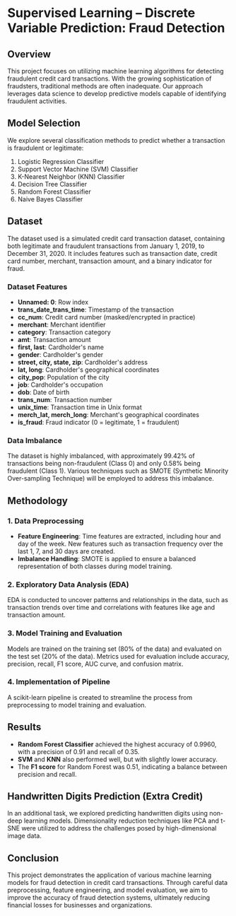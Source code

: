 # Supervised Learning – Discrete Variable Prediction: Fraud Detection

## Overview
This project focuses on utilizing machine learning algorithms for detecting fraudulent credit card transactions. With the growing sophistication of fraudsters, traditional methods are often inadequate. Our approach leverages data science to develop predictive models capable of identifying fraudulent activities.

## Model Selection
We explore several classification methods to predict whether a transaction is fraudulent or legitimate:

1. Logistic Regression Classifier
2. Support Vector Machine (SVM) Classifier
3. K-Nearest Neighbor (KNN) Classifier
4. Decision Tree Classifier
5. Random Forest Classifier
6. Naive Bayes Classifier

## Dataset
The dataset used is a simulated credit card transaction dataset, containing both legitimate and fraudulent transactions from January 1, 2019, to December 31, 2020. It includes features such as transaction date, credit card number, merchant, transaction amount, and a binary indicator for fraud.

### Dataset Features
- **Unnamed: 0**: Row index
- **trans_date_trans_time**: Timestamp of the transaction
- **cc_num**: Credit card number (masked/encrypted in practice)
- **merchant**: Merchant identifier
- **category**: Transaction category
- **amt**: Transaction amount
- **first, last**: Cardholder's name
- **gender**: Cardholder's gender
- **street, city, state, zip**: Cardholder's address
- **lat, long**: Cardholder's geographical coordinates
- **city_pop**: Population of the city
- **job**: Cardholder's occupation
- **dob**: Date of birth
- **trans_num**: Transaction number
- **unix_time**: Transaction time in Unix format
- **merch_lat, merch_long**: Merchant's geographical coordinates
- **is_fraud**: Fraud indicator (0 = legitimate, 1 = fraudulent)

### Data Imbalance
The dataset is highly imbalanced, with approximately 99.42% of transactions being non-fraudulent (Class 0) and only 0.58% being fraudulent (Class 1). Various techniques such as SMOTE (Synthetic Minority Over-sampling Technique) will be employed to address this imbalance.

## Methodology
### 1. Data Preprocessing
- **Feature Engineering**: Time features are extracted, including hour and day of the week. New features such as transaction frequency over the last 1, 7, and 30 days are created.
- **Imbalance Handling**: SMOTE is applied to ensure a balanced representation of both classes during model training.

### 2. Exploratory Data Analysis (EDA)
EDA is conducted to uncover patterns and relationships in the data, such as transaction trends over time and correlations with features like age and transaction amount.

### 3. Model Training and Evaluation
Models are trained on the training set (80% of the data) and evaluated on the test set (20% of the data). Metrics used for evaluation include accuracy, precision, recall, F1 score, AUC curve, and confusion matrix.

### 4. Implementation of Pipeline
A scikit-learn pipeline is created to streamline the process from preprocessing to model training and evaluation.

## Results
- **Random Forest Classifier** achieved the highest accuracy of 0.9960, with a precision of 0.91 and recall of 0.35.
- **SVM** and **KNN** also performed well, but with slightly lower accuracy.
- The **F1 score** for Random Forest was 0.51, indicating a balance between precision and recall.

## Handwritten Digits Prediction (Extra Credit)
In an additional task, we explored predicting handwritten digits using non-deep learning models. Dimensionality reduction techniques like PCA and t-SNE were utilized to address the challenges posed by high-dimensional image data.

## Conclusion
This project demonstrates the application of various machine learning models for fraud detection in credit card transactions. Through careful data preprocessing, feature engineering, and model evaluation, we aim to improve the accuracy of fraud detection systems, ultimately reducing financial losses for businesses and organizations.

